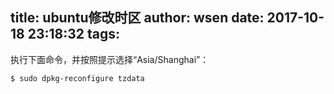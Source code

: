 title: ubuntu修改时区
author: wsen
date: 2017-10-18 23:18:32
tags:
---
执行下面命令，并按照提示选择“Asia/Shanghai”：
```
$ sudo dpkg-reconfigure tzdata
```